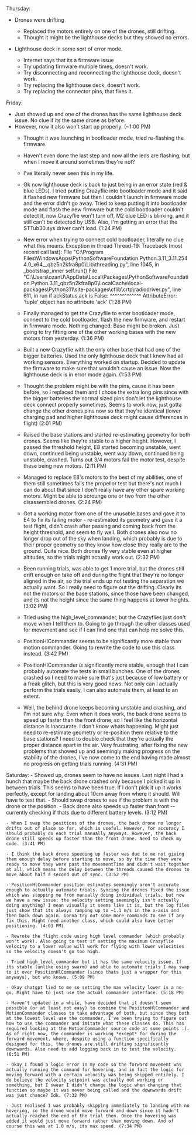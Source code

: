 Thursday:
- Drones were drifting
    - Replaced the motors entirely on one of the drones, still drifting.
    - Thought it might be the lighthouse decks but they showed no errors.

- Lighthouse deck in some sort of error mode.
    - Internet says that its a firmware issue
    - Try updating firmware multiple times, doesn't work.
    - Try disconnecting and reconnecting the lighthouse deck, doesn't work.
    - Try replacing the lighthouse deck, doesn't work.
    - Try replacing the connector pins, that fixes it.

Friday:
- Just showed up and one of the drones has the same lighthouse deck issue. No clue if its the same drone as before.
- However, now it also won't start up properly. (~1:00 PM)
    - Thought it was launching in bootloader mode, tried re-flashing the firmware.
    - Haven't even done the last step and now all the leds are flashing, but when I move it around sometimes they're not?
    - I've literally never seen this in my life.
    - Ok now lighthouse deck is back to just being in an error state (red & blue LEDs). I tried putting Crazyflie into bootloader mode and it said it flashed new firmware but then I couldn't launch in firmware mode and the error didn't go away. Tried to keep putting it into bootloader mode and flash the new firmware but the cold bootloader couldn't detect it, now Crazyflie won't turn off, M2 blue LED is blinking, and it still can't be detected by USB.
    Also, I'm getting an error that the STTub30.sys driver can't load. (1:24 PM)

    - New error when trying to connect cold bootloader, literally no clue what this means.
    Exception in thread Thread-19:
    Traceback (most recent call last):
    File "C:\Program Files\WindowsApps\PythonSoftwareFoundation.Python.3.11_3.11.2544.0_x64__qbz5n2kfra8p0\Lib\threading.py", line 1045, in _bootstrap_inner
        self.run()
    File "C:\Users\ozanU\AppData\Local\Packages\PythonSoftwareFoundation.Python.3.11_qbz5n2kfra8p0\LocalCache\local-packages\Python311\site-packages\cflib\crtp\radiodriver.py", line 611, in run
        if ackStatus.ack is False:
        ^^^^^^^^^^^^^
    AttributeError: 'tuple' object has no attribute 'ack' (1:28 PM)

    - Finally managed to get the Crazyflie to enter bootloader mode, connect to the cold bootloader, flash the new firmware, and restart in firmware mode. Nothing changed. Base might be broken. Just going to try fitting one of the other working bases with the new motors from yesterday. (1:36 PM)

    - Built a new Crazyflie with the only other base that had one of the bigger batteries. Used the only lighthouse deck that I knew had all working sensors. Everything worked on startup. Decided to update the firmware to make sure that wouldn't cause an issue. Now the lighthouse deck is in error mode again. (1:53 PM)

    - Thought the problem might be with the pins, cause it has been before, so I replaced them and I chose the extra long pins since with the bigger batteries the normal sized pins don't let the lighthouse deck connect properly sometimes. Seems to work now, just gotta change the other drones pins now so that they're identical (lower charging pad and higher lighthouse deck might cause differences in flight) (2:01 PM)

    - Raised the base stations and started re-estimating geometry for both drones. Seems like they're stable to a higher height. However, I passed the threshold height, E8 started becoming unstable, went down, continued being unstable, went way down, continued being unstable, crashed. Turns out 3/4 motors fail the motor test, despite these being new motors. (2:11 PM)

    - Managed to replace E8's motors to the best of my abilities, one of them still sometimes fails the propellor test but there's not much I can do about that since I don't really have any other spare working motors. Might be able to scrounge one or two from the other disassembled drones. (2:24 PM)

    - Got a working motor from one of the unusable bases and gave it to E4 to fix its failing motor - re-estimated its geometry and gave it a test flight, didn't crash after passing and coming back from the height threshold, and seem to fly well. Both drones also now no longer drop out of the sky when landing, which probably is due to their proper geometry so they know how close they really are to the ground. Quite nice.
    Both drones fly very stable even at higher altitudes, so the trials might actually work out. (2:32 PM)
    
    - Been running trials, was able to get 1 more trial, but the drones still drift enough on take off and during the flight that they're no longer aligned in the air, so the trial ends up not testing the separation we actually want. So I really need to figure out the drifting. Clearly its not the motors or the base stations, since those have been changed, and its not the height since the same thing happens at lower heights. (3:02 PM)

    - Tried using the high_level_commander, but the Crazyflies just don't move when I tell them to. Going to go through the other classes used for movement and see if I can find one that can help me solve this.

    - PositionHlCommander seems to be significantly more stable than motion commander. Going to rewrite the code to use this class instead. (3:42 PM)

    - PositionHlCommander *is* significantly more stable, enough that I can probably automate the tests in small bunches. One of the drones crashed so I need to make sure that's just because of low battery or a freak glitch, but this is very good news. Not only can I actually perform the trials easily, I can also automate them, at least to an extent.

    - Well, the behind drone keeps becoming unstable and crashing, and I'm not sure why. Even when it does work, the back drone seems to speed up faster than the front drone, so I feel like the horizontal distance is inaccurate. I don't know whats happening. Might just need to re-estimate geometry or re-position them relative to the base stations? I need to double check that they're actually the proper distance apart in the air. Very frustrating, after fixing the new problems that showed up and seemingly making progress on the stability of the drones, I've now come to the end having made almost no progress on getting trials running. (4:31 PM)

Saturday:
    - Showed up, drones seem to have no issues. Last night I had a hunch that maybe the back drone crashed only because I picked it up in between trials. This seems to have been true. If I don't pick it up it works perfectly, except for landing about 10cm away from where it should. Will have to test that.
        - Should swap drones to see if the problem is with the drone or the position.
        - Back drone also speeds up faster than front -- currently checking if thats due to different battery levels. (3:12 PM)

    - When I swap the positions of the drones, the back drone no longer drifts out of place so far, which is useful. However, for accuracy I should probably do each trial manually anyways. However, the back drone still speeds up faster than the front drone. Need to check my code. (3:41 PM)

    - I think the back drone speeding up faster was due to me not giving them enough delay before starting to move, so by the time they were ready to move they were past the movementTime and didn't wait together at all, which means the delay between the threads caused the drones to move about half a second out of sync. (3:52 PM)

    - PositionHlCommander position estimates seemingly aren't accurate enough to actually automate trials. Syncing the drones fixed the issue which was stopping me from manually doing individual trials, but now we have a new issue: the velocity setting seemingly isn't actually doing anything? I mean visually it seems like it is, but the log files just show that its always ramping up to ~1.1 m/s in the x-axis and then back down again. Gonna try out some more commands to see if any fix this. Might need another class, which could also have better positioning. (4:03 PM)

    - Rewrote the flight code using high level commander (which probably won't work). Also going to test if setting the maximum Crazyflie velocity to a lower value will work for flying with lower velocities so the velocity doesn't go too high.

    - Tried high_level_commander but it has the same velocity issue. If its stable (unlike using swarm) and able to automate trials I may swap to it over PositionHlCommander (since thats just a wrapper for this anyways), but who knows. (5:09 PM)

    - Okay chatgpt lied to me so setting the max velocity lower is a no-go. Might have to just use the actual commander interface. (5:18 PM)

    - Haven't updated in a while, have decided that it doesn't seem possible (or at least not easy) to combine the PosiitonHlCommander and MotionCommander classes to take advantage of both, but since they both at the lowest level use the commander, I've been trying to figure out how to use the commander and imitate what these classes do. This has required looking at the MotionCommander source code at some points :(. As of right now, the commander is working *except* for during the forward movement, where, despite using a function specifically designed for this, the drones are still drifting significantly downwards. Also need to add logging back in to test the velocity. (6:51 PM)

    - Okay I found a logic error in my code so the forward movement was actually running the command for hovering, and in fact the logic for moving forward with a certain velocity was being skipped entirely. I do believe the velocity setpoint was actually not working or something, but I swear I didn't change the logic when changing that function so maybe it was never being called and the downwards drift was just chance? Idk. (7:32 PM)

    - Just realised I was probably skipping immediately to landing with no hovering, so the drone would move forward and down since it hadn't actually reached the end of the trial then. Once the hovering was added it would just move forward rather than moving down. And of course this was at 1.0 m/s, its max speed. (7:34 PM)